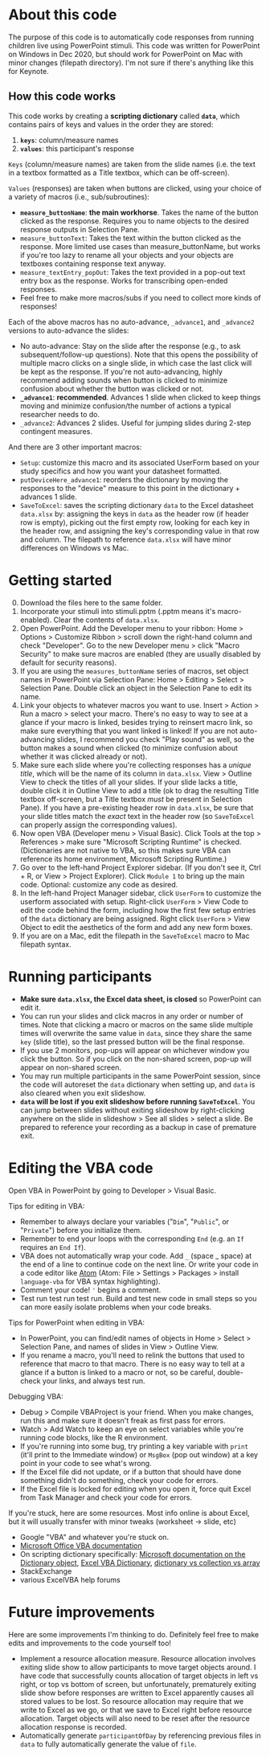 # About this code
The purpose of this code is to automatically code responses from running children live using PowerPoint stimuli. This code was written for PowerPoint on Windows in Dec 2020, but should work for PowerPoint on Mac with minor changes (filepath directory). I'm not sure if there's anything like this for Keynote.

## How this code works
This code works by creating a **scripting dictionary** called **`data`**, which contains pairs of keys and values in the order they are stored:
1. **`keys`**: column/measure names
2. **`values`**: this participant's response

`Keys` (column/measure names) are taken from the slide names (i.e. the text in a textbox formatted as a Title textbox, which can be off-screen).

`Values` (responses) are taken when buttons are clicked, using your choice of a variety of macros (i.e., sub/subroutines):
- **`measure_buttonName`**: **the main workhorse**. Takes the name of the button clicked as the response. Requires you to name objects to the desired response outputs in Selection Pane.
- `measure_buttonText`: Takes the text within the button clicked as the response. More limited use cases than measure_buttonName, but works if you're too lazy to rename all your objects and your objects are textboxes containing response text anyway.
- `measure_textEntry_popOut`: Takes the text provided in a pop-out text entry box as the response. Works for transcribing open-ended responses.
- Feel free to make more macros/subs if you need to collect more kinds of responses!

Each of the above macros has no auto-advance, `_advance1`, and `_advance2` versions to auto-advance the slides:
- No auto-advance: Stay on the slide after the response (e.g., to ask subsequent/follow-up questions). Note that this opens the possibility of multiple macro clicks on a single slide, in which case the last click will be kept as the response. If you're not auto-advancing, highly recommend adding sounds when button is clicked to minimize confusion about whether the button was clicked or not.
- **`_advance1`**: **recommended**. Advances 1 slide when clicked to keep things moving and minimize confusion/the number of actions a typical researcher needs to do.
- `_advance2`: Advances 2 slides. Useful for jumping slides during 2-step contingent measures.

And there are 3 other important macros:
- `Setup`: customize this macro and its associated UserForm based on your study specifics and how you want your datasheet formatted.
- `putDeviceHere_advance1`: reorders the dictionary by moving the responses to the "device" measure to this point in the dictionary + advances 1 slide.
- `SaveToExcel`: saves the scripting dictionary `data` to the Excel datasheet `data.xlsx` by: assigning the keys in `data` as the header row (if header row is empty), picking out the first empty row, looking for each key in the header row, and assigning the key's corresponding value in that row and column. The filepath to reference `data.xlsx` will have minor differences on Windows vs Mac.


# Getting started
0. Download the files here to the same folder.
1. Incorporate your stimuli into stimuli.pptm (.pptm means it's macro-enabled). Clear the contents of `data.xlsx`.
2. Open PowerPoint. Add the Developer menu to your ribbon: Home > Options > Customize Ribbon > scroll down the right-hand column and check "Developer". Go to the new Developer menu > click "Macro Security" to make sure macros are enabled (they are usually disabled by default for security reasons).
3. If you are using the `measures_buttonName` series of macros, set object names in PowerPoint via Selection Pane: Home > Editing > Select > Selection Pane. Double click an object in the Selection Pane to edit its name.
4. Link your objects to whatever macros you want to use. Insert > Action > Run a macro > select your macro. There's no easy to way to see at a glance if your macro is linked, besides trying to reinsert macro link, so make sure everything that you want linked is linked! If you are not auto-advancing slides, I recommend you check "Play sound" as well, so the button makes a sound when clicked (to minimize confusion about whether it was clicked already or not).
5. Make sure each slide where you're collecting responses has a *unique title*, which will be the name of its column in `data.xlsx`. View > Outline View to check the titles of all your slides. If your slide lacks a title, double click it in Outline View to add a title (ok to drag the resulting Title textbox off-screen, but a Title textbox *must* be present in Selection Pane). If you have a pre-existing header row in `data.xlsx`, be sure that your slide titles match the *exact* text in the header row (so `SaveToExcel` can properly assign the corresponding values).
6. Now open VBA (Developer menu > Visual Basic).  Click Tools at the top > References > make sure "Microsoft Scripting Runtime" is checked. (Dictionaries are not native to VBA, so this makes sure VBA can reference its home environment, Microsoft Scripting Runtime.)
7. Go over to the left-hand Project Explorer sidebar. (If you don't see it, Ctrl + R, or View > Project Explorer). Click `Module 1` to bring up the main code. Optional: customize any code as desired.
8. In the left-hand Project Manager sidebar, click `UserForm` to customize the userform associated with setup. Right-click `UserForm` > View Code to edit the code behind the form, including how the first few setup entries of the `data` dictionary are being assigned. Right click `UserForm` > View Object to edit the aesthetics of the form and add any new form boxes.
9. If you are on a Mac, edit the filepath in the `SaveToExcel` macro to Mac filepath syntax.

# Running participants
- **Make sure `data.xlsx`, the Excel data sheet, is closed** so PowerPoint can edit it.
- You can run your slides and click macros in any order or number of times. Note that clicking a macro or macros on the same slide multiple times will overwrite the same value in `data`, since they share the same `key` (slide title), so the last pressed button will be the final response.
- If you use 2 monitors, pop-ups will appear on whichever window you click the button. So if you click on the non-shared screen, pop-up will appear on non-shared screen.
- You may run multiple participants in the same PowerPoint session, since the code will autoreset the `data` dictionary when setting up, and `data` is also cleared when you exit slideshow.
- **`data` will be lost if you exit slideshow before running `SaveToExcel`**. You can jump between slides without exiting slideshow by right-clicking anywhere on the slide in slideshow > See all slides > select a slide. Be prepared to reference your recording as a backup in case of premature exit.

# Editing the VBA code
Open VBA in PowerPoint by going to Developer > Visual Basic.

Tips for editing in VBA:
- Remember to always declare your variables ("`Dim`", "`Public`", or "`Private`") before you initialize them.
- Remember to end your loops with the corresponding `End` (e.g. an `If` requires an `End If`).
- VBA does not automatically wrap your code. Add ` _ ` (space _ space) at the end of a line to continue code on the next line. Or write your code in a code editor like [Atom](https://atom.io/) (Atom: File > Settings > Packages > install `language-vba` for VBA syntax highlighting).
- Comment your code! `'` begins a comment.
- Test run test run test run. Build and test new code in small steps so you can more easily isolate problems when your code breaks.

Tips for PowerPoint when editing in VBA:
- In PowerPoint, you can find/edit names of objects in Home > Select > Selection Pane, and names of slides in View > Outline View.
- If you rename a macro, you'll need to relink the buttons that used to reference that macro to that macro. There is no easy way to tell at a glance if a button is linked to a macro or not, so be careful, double-check your links, and always test run.

Debugging VBA:
- Debug > Compile VBAProject is your friend. When you make changes, run this and make sure it doesn't freak as first pass for errors.
- Watch > Add Watch to keep an eye on select variables while you're running code blocks, like the R environment.
- If you're running into some bug, try printing a key variable with `print` (it'll print to the Immediate window) or `MsgBox` (pop out window) at a key point in your code to see what's wrong.
- If the Excel file did not update, or if a button that should have done something didn't do something, check your code for errors.
- If the Excel file is locked for editing when you open it, force quit Excel from Task Manager and check your code for errors.

If you're stuck, here are some resources. Most info online is about Excel, but it will usually transfer with minor tweaks (worksheet -> slide, etc)
- Google "VBA" and whatever you're stuck on.
- [Microsoft Office VBA documentation](https://docs.microsoft.com/en-us/office/vba/api/overview/powerpoint)
- On scripting dictionary specifically: [Microsoft documentation on the Dictionary object](https://docs.microsoft.com/en-us/office/vba/language/reference/user-interface-help/dictionary-object), [Excel VBA Dictionary](https://excelmacromastery.com/vba-dictionary), [dictionary vs collection vs array](https://stackoverflow.com/questions/32479842/comparison-of-dictionary-collections-and-arrays)
- StackExchange
- various ExcelVBA help forums

# Future improvements
Here are some improvements I'm thinking to do. Definitely feel free to make edits and improvements to the code yourself too!
- Implement a resource allocation measure. Resource allocation involves exiting slide show to allow participants to move target objects around. I have code that successfully counts allocation of target objects in left vs right, or top vs bottom of screen, but unfortunately, prematurely exiting slide show before responses are written to Excel apparently causes all stored values to be lost. So resource allocation may require that we write to Excel as we go, or that we save to Excel right before resource allocation. Target objects will also need to be reset after the resource allocation response is recorded.
- Automatically generate `participantOfDay` by referencing previous files in `data` to fully automatically generate the value of `file`.
